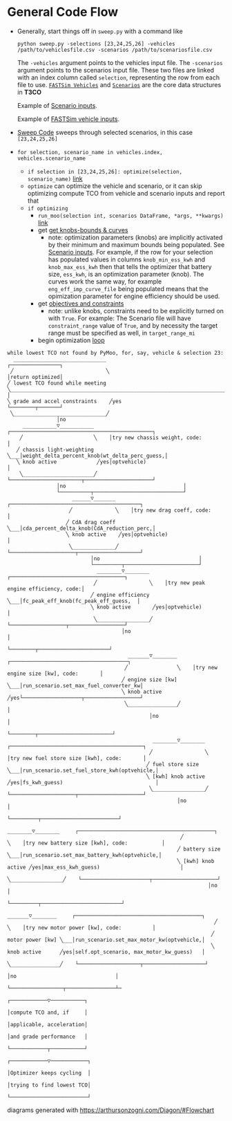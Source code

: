 # General Code Flow

- Generally, start things off in `sweep.py` with a command like 
    ```
    python sweep.py -selections [23,24,25,26] -vehicles /path/to/vehiclesfile.csv -scenarios /path/to/scenariosfile.csv
    ```
    The `-vehicles` argument points to the vehicles input file.
    The `-scenarios` argument points to the scenarios input file.
    These two files are linked with an index column called `selection`, representing the row from each file to use. [`FASTSim Vehicles`](https://github.com/NREL/fastsim/blob/5910d9d610dd0760b015d78274c97308d3696798/python/fastsim/vehicle.py#L145) and [`Scenarios`](https://github.com/NREL/T3CO-private/blob/52252a06fd16cc7bae377f169b78d02c30887b96/t3co/run/run_scenario.py#L271) are the core data structures in **T3CO**
    
     Example of [Scenario inputs](./ScenarioFile.md).
     
     Example of [FASTSim vehicle inputs](https://github.com/NREL/fastsim/blob/fastsim-2/python/fastsim/resources/FASTSim_py_veh_db.csv).
     
- [Sweep Code](https://github.com/NREL/T3CO-private/blob/52252a06fd16cc7bae377f169b78d02c30887b96/t3co/sweep.py#L406C5-L406C26) sweeps through selected scenarios, in this case `[23,24,25,26]`
- `for selection, scenario_name in vehicles.index, vehicles.scenario_name`
  - `if selection in [23,24,25,26]: optimize(selection, scenario_name)` [link](https://github.com/NREL/T3CO-private/blob/52252a06fd16cc7bae377f169b78d02c30887b96/t3co/sweep.py#L573) 
  - `optimize` can optimize the vehicle and scenario, or it can skip optimizing compute TCO from vehicle and scenario inputs and report that
  - `if optimizing`
    - `run_moo(selection int, scenarios DataFrame, *args, **kwargs)` [link](https://github.com/NREL/T3CO-private/blob/52252a06fd16cc7bae377f169b78d02c30887b96/t3co/sweep.py#L316)
    - get [get knobs-bounds & curves](https://github.com/NREL/T3CO-private/blob/52252a06fd16cc7bae377f169b78d02c30887b96/t3co/sweep.py#L138)
      - note: optimization parameters (knobs) are implicitly activated by their minimum and maximum bounds being populated. See [Scenario inputs](./ScenarioFile.md). For example, if the row for your selection has populated values in columns `knob_min_ess_kwh` and `knob_max_ess_kwh` then that tells the optimizer that battery size, `ess_kwh`, is an optimization parameter (knob). The curves work the same way, for example `eng_eff_imp_curve_file` being populated means that the opimization parameter for engine efficiency should be used.
    - get [objectives and constraints](https://github.com/NREL/T3CO-private/blob/52252a06fd16cc7bae377f169b78d02c30887b96/t3co/sweep.py#L274)
      - note: unlike knobs, constraints need to be explicitly turned on with `True`. For example: The Scenario file will have `constraint_range` value of `True`, and by necessity the target range must be specified as well, in `target_range_mi` 
    - begin optimization [loop](https://github.com/NREL/T3CO-private/blob/52252a06fd16cc7bae377f169b78d02c30887b96/t3co/moopack/moo.py#L1123)


```
while lowest TCO not found by PyMoo, for, say, vehicle & selection 23:
  ______________________________                                                                                                    ┌────────────────┐
 ╱                              ╲                                                                                                   │return optimized│
╱ lowest TCO found while meeting ╲__________________________________________________________________________________________________│parameters      │
╲ grade and accel constraints    ╱yes                                                                                               └────────┬───────┘
 ╲______________________________╱                                                                                                                
                │no                                                                                                                              
     ___________▽___________     ┌──────────────────────────────────────────────┐                                                                
    ╱                       ╲    │try new chassis weight, code:                 │                                                                
   ╱ chassis light-weighting ╲___│weight_delta_percent_knob(wt_delta_perc_guess,│                                                                
   ╲ knob active             ╱yes│optvehicle)                                   │                                                                
    ╲_______________________╱    └───────────────────────┬──────────────────────┘                                                                
                │no                                      │                                                                                       
                └──────────┬─────────────────────────────┘                                                                                       
                     ______▽_______     ┌──────────────────────────────────────────┐                                                             
                    ╱              ╲    │try new drag coeff, code:                 │                                                             
                   ╱ CdA drag coeff ╲___│cda_percent_delta_knob(CdA_reduction_perc,│                                                             
                   ╲ knob active    ╱yes│optvehicle)                               │                                                             
                    ╲______________╱    └─────────────────────┬────────────────────┘                                                             
                           │no                                │                                                                                  
                           └─────────┬────────────────────────┘                                                                                  
                             ________▽________     ┌─────────────────────────────────────┐                                                       
                            ╱                 ╲    │try new peak engine efficiency, code:│                                                       
                           ╱ engine efficiency ╲___│fc_peak_eff_knob(fc_peak_eff_guess,  │                                                       
                           ╲ knob active       ╱yes│optvehicle)                          │                                                       
                            ╲_________________╱    └──────────────────┬──────────────────┘                                                       
                                     │no                              │                                                                          
                                     └────────┬───────────────────────┘                                                                          
                                       _______▽________     ┌──────────────────────────────────────┐                                             
                                      ╱                ╲    │try new engine size [kw], code:       │                                             
                                     ╱ engine size [kw] ╲___│run_scenario.set_max_fuel_converter_kw│                                             
                                     ╲ knob active      ╱yes└───────────────────┬──────────────────┘                                             
                                      ╲________________╱                        │                                                                
                                              │no                               │                                                                
                                              └────────┬────────────────────────┘                                                                
                                               ________▽________     ┌───────────────────────────────────────────┐                               
                                              ╱                 ╲    │try new fuel store size [kwh], code:       │                               
                                             ╱ fuel store size   ╲___│run_scenario.set_fuel_store_kwh(optvehicle,│                               
                                             ╲ [kwh] knob active ╱yes│fs_kwh_guess)                              │                               
                                              ╲_________________╱    └─────────────────────┬─────────────────────┘                               
                                                       │no                                 │                                                     
                                                       └─────────┬─────────────────────────┘                                                     
                                                         ________▽________     ┌────────────────────────────────────────────┐                    
                                                        ╱                 ╲    │try new battery size [kwh], code:           │                    
                                                       ╱ battery size      ╲___│run_scenario.set_max_battery_kwh(optvehicle,│                    
                                                       ╲ [kwh] knob active ╱yes│max_ess_kwh_guess)                          │                    
                                                        ╲_________________╱    └──────────────────────┬─────────────────────┘                    
                                                                 │no                                  │                                          
                                                                 └─────────┬──────────────────────────┘                                          
                                                                    _______▽________     ┌─────────────────────────────────────────┐             
                                                                   ╱                ╲    │try new motor power [kw], code:          │             
                                                                  ╱ motor power [kw] ╲___│run_scenario.set_max_motor_kw(optvehicle,│             
                                                                  ╲ knob active      ╱yes│self.opt_scenario, max_motor_kw_guess)   │             
                                                                   ╲________________╱    └────────────────────┬────────────────────┘             
                                                                           │no                                │                                  
                                                                           └─────────────────┬────────────────┴─     
                                                                                ┌────────────▽───────────┐                                            
                                                                                │compute TCO and, if     │                                            
                                                                                │applicable, acceleration│                                            
                                                                                │and grade performance   │                                            
                                                                                └────────────┬───────────┘                                            
                                                                                ┌────────────▽────────────┐                                           
                                                                                │Optimizer keeps cycling  │                                           
                                                                                │trying to find lowest TCO│                                           
                                                                                └─────────────────────────┘                                           
```














diagrams generated with https://arthursonzogni.com/Diagon/#Flowchart

